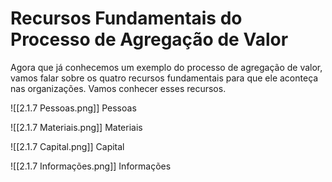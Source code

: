 # Recursos Fundamentais do Processo de Agregação de Valor

Agora que já conhecemos um exemplo do processo de agregação de valor, vamos falar sobre os quatro recursos fundamentais para que ele aconteça nas organizações. Vamos conhecer esses recursos.

![[2.1.7 Pessoas.png]]
Pessoas

![[2.1.7 Materiais.png]]
Materiais

![[2.1.7 Capital.png]]
Capital

![[2.1.7 Informações.png]]
Informações